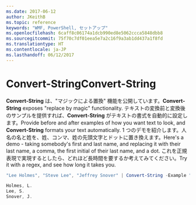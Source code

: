 ```yaml
---
ms.date: 2017-06-12
author: JKeithB
ms.topic: reference
keywords: "WMF, PowerShell, セットアップ"
ms.openlocfilehash: 6caff8c06174a1dcb990ed8e5062ccca5848dbb8
ms.sourcegitcommit: 75f70c7df01eea5e7a2c16f9a3ab1dd437a1f8fd
ms.translationtype: HT
ms.contentlocale: ja-JP
ms.lasthandoff: 06/12/2017
---
```

# <a name="convert-string"></a><span data-ttu-id="6bdaf-102">Convert-String</span><span class="sxs-lookup"><span data-stu-id="6bdaf-102">Convert-String</span></span>
<span data-ttu-id="6bdaf-103">**Convert-String** は、"マジックによる置換" 機能を公開しています。</span><span class="sxs-lookup"><span data-stu-id="6bdaf-103">**Convert-String** exposes "replace by magic" functionality.</span></span> <span data-ttu-id="6bdaf-104">テキストの変換前と変換後のサンプルを提供すれば、**Convert-String** がテキストの書式を自動的に設定します。</span><span class="sxs-lookup"><span data-stu-id="6bdaf-104">Provide before and after examples of how you want text to look, and **Convert-String** formats your text automatically.</span></span> <span data-ttu-id="6bdaf-105">1 つのデモを紹介します。人名の名と姓を、姓、コンマ、姓の先頭文字とドットに置き換えます。</span><span class="sxs-lookup"><span data-stu-id="6bdaf-105">Here's a demo - taking somebody's first and last name, and replacing it with their last name, a comma, the first initial of their last name, and a dot.</span></span> <span data-ttu-id="6bdaf-106">これを正規表現で実現するとしたら、どれほど長時間を要するか考えてみてください。</span><span class="sxs-lookup"><span data-stu-id="6bdaf-106">Try it with a regex, and see how long it takes you.</span></span>

```powershell
"Lee Holmes", "Steve Lee", "Jeffrey Snover" | Convert-String -Example "Bill Gates=Gates, B.","John Smith=Smith, J."

Holmes, L.
Lee, S.
Snover, J.
```

